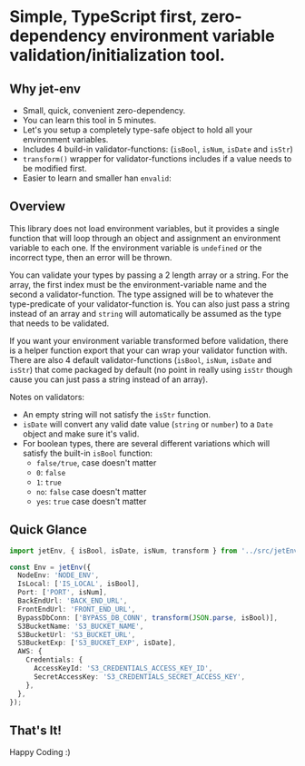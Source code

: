 # Simple, TypeScript first, zero-dependency environment variable validation/initialization tool.


## Why jet-env
- Small, quick, convenient zero-dependency. 
- You can learn this tool in 5 minutes.
- Let's you setup a completely type-safe object to hold all your environment variables.
- Includes 4 build-in validator-functions: (`isBool`, `isNum`, `isDate` and `isStr`)
- `transform()` wrapper for validator-functions includes if a value needs to be modified first.
- Easier to learn and smaller han `envalid`:


## Overview
This library does not load environment variables, but it provides a single function that will loop through an object and assignment an environment variable to each one. If the environment variable is `undefined` or the incorrect type, then an error will be thrown. <br/>

You can validate your types by passing a 2 length array or a string. For the array, the first index must be the environment-variable name and the second a validator-function. The type assigned will be to whatever the type-predicate of your validator-function is. You can also just pass a string instead of an array and `string` will automatically be assumed as the type that needs to be validated.<br/>

If you want your environment variable transformed before validation, there is a helper function export that your can wrap your validator function with. There are also 4 default validator-functions (`isBool`, `isNum`, `isDate` and `isStr`) that come packaged by default (no point in really using `isStr` though cause you can just pass a string instead of an array).<br/>

Notes on validators: 
- An empty string will not satisfy the `isStr` function.
- `isDate` will convert any valid date value (`string` or `number`) to a `Date` object and make sure it's valid.
- For boolean types, there are several different variations which will satisfy the built-in `isBool` function:
  - `false/true`, case doesn't matter 
  - `0`: `false`
  - `1`: `true`
  - `no`: `false` case doesn't matter
  - `yes`: `true` case doesn't matter


## Quick Glance
```typescript
import jetEnv, { isBool, isDate, isNum, transform } from '../src/jetEnv';

const Env = jetEnv({
  NodeEnv: 'NODE_ENV',
  IsLocal: ['IS_LOCAL', isBool],
  Port: ['PORT', isNum],
  BackEndUrl: 'BACK_END_URL',
  FrontEndUrl: 'FRONT_END_URL',
  BypassDbConn: ['BYPASS_DB_CONN', transform(JSON.parse, isBool)],
  S3BucketName: 'S3_BUCKET_NAME',
  S3BucketUrl: 'S3_BUCKET_URL',
  S3BucketExp: ['S3_BUCKET_EXP', isDate],
  AWS: {
    Credentials: {
      AccessKeyId: 'S3_CREDENTIALS_ACCESS_KEY_ID',
      SecretAccessKey: 'S3_CREDENTIALS_SECRET_ACCESS_KEY',
    },
  },
});
```


## That's It! 

Happy Coding :)
